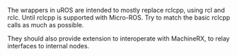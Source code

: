 The wrappers in uROS are intended to mostly replace rclcpp, using rcl and rclc. Until rclcpp is supported with Micro-ROS. Try to match the basic rclcpp calls as much as possible. 

They should also provide extension to interoperate with MachineRX, to relay interfaces to internal nodes. 

